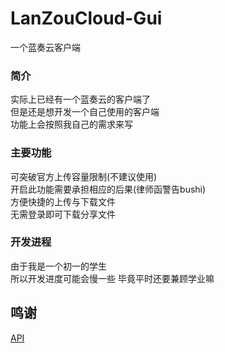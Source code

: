 # LanZouCloud-Gui
一个蓝奏云客户端

### 简介
实际上已经有一个蓝奏云的客户端了    
但是还是想开发一个自己使用的客户端  
功能上会按照我自己的需求来写

### 主要功能

可突破官方上传容量限制(不建议使用)    
开启此功能需要承担相应的后果(律师函警告bushi)   
方便快捷的上传与下载文件  
无需登录即可下载分享文件   

### 开发进程
由于我是一个初一的学生  
所以开发进度可能会慢一些
毕竟平时还要兼顾学业嘛

## 鸣谢
[API](https://github.com/zaxtyson/LanZouCloud-API)
 
